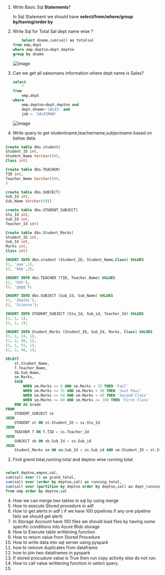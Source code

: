 1. Write Basic Sql **Statements**?

	In Sql Statement we should have **select/from/where/group by/having/order by**
1. Write Sql for Total Sal dept name wise ?

	``` sql
        Select dname,sum(sal) as totalsal
	from emp,dept
	where emp.deptno=dept.deptno
	group by dname
 	```
	![image](https://github.com/user-attachments/assets/2951ce02-bc86-4efc-9eff-f5432c1fe1b0)


1. Can we get all salesmans information where dept name is Sales?

	``` sql
	select 
		* 
	from 
		emp,dept 
	where 
		emp.deptno=dept.deptno and 
		dept.dname='SALES' and 
		job = 'SALESMAN'
	```

	![image](https://github.com/user-attachments/assets/e5f23b0b-641c-442c-bb75-67e8987b7b8d)

1. Write query to get studentname,teachername,subjectname based on below data.

```sql
Create table dbo.student(
Student_ID int,
Student_Name Varchar(50),
Class int)

Create table dbo.TEACHER(
TID int,
Teacher_Name Varchar(50),
)

create table dbo.SUBJECT(
Sub_Id int,
Sub_Name Varchar(50))

create table dbo.STUDENT_SUBJECT(
Stu_Id int,
Sub_Id int,
Teacher_Id int)

Create table dbo.Student_Marks(
Student_ID int,
Sub_Id int,
Marks int,
Class int)

INSERT INTO dbo.student (Student_ID, Student_Name,Class) VALUES
(1, 'aaa',1),
(2, 'bbb',2);

INSERT INTO dbo.TEACHER (TID, Teacher_Name) VALUES
(1, 'hhh'),
(2, 'gggg');

INSERT INTO dbo.SUBJECT (Sub_Id, Sub_Name) VALUES
(1, '2maths'),
(2, 'Science');

INSERT INTO STUDENT_SUBJECT (Stu_Id, Sub_id, Teacher_Id) VALUES
(1, 1, 1),
(2, 1, 1);

INSERT INTO Student_Marks (Student_ID, Sub_Id, Marks, Class) VALUES
(1, 1, 34, 1),
(1, 2, 90, 1),
(2, 1, 55, 1),
(2, 2, 40, 1);
```
``` sql
SELECT
    st.Student_Name,
    T.Teacher_Name,
    Sb.Sub_Name,
    sm.Marks,
    CASE
        WHEN sm.Marks >= 0 AND sm.Marks < 35 THEN 'Fail'
        WHEN sm.Marks >= 35 AND sm.Marks < 50 THEN 'Just Pass'
        WHEN sm.Marks >= 50 AND sm.Marks < 60 THEN 'Second Class'
        WHEN sm.Marks >= 60 AND sm.Marks <= 100 THEN 'First Class'
    END AS Grade
FROM
    STUDENT_SUBJECT ss
JOIN
    STUDENT st ON st.Student_ID = ss.Stu_Id
JOIN
    TEACHER T ON T.TID = ss.Teacher_Id
JOIN
    SUBJECT sb ON sb.Sub_Id = ss.Sub_id
JOIN
    Student_Marks sm ON sm.Sub_Id = ss.Sub_id AND sm.Student_ID = st.Student_ID;
```



2. Find grand total,running total and deptno wise running total
 ``` sql

select deptno,empno,sal,
sum(sal) over () as grand_total,
sum(sal) over (order by deptno,sal) as running_total,
sum(sal) over (partition by deptno order by deptno,sal) as dept_running_total
from emp order by deptno,sal

   ```
4. How we can merge two tables in sql by using merge
5. How to execute Stored procedure in adf
6. How to get alerts in adf ( if we have 100 pipelines if any one pipeline fails we should get alert)
7. In Storage Account have 100 files we should load files by having some specific conditions into Azure Blob storage
8. How to Execute table writtening function
9. How to return value from Stored Procedure
10. How to write data into sql server using pyspark
11. how to remove duplicates from dataframe
12. how to join two dataframes in pyspark
13. If stored procudure value is True then run copy activity else do not run.
14. How to call value writtening function in select query.
15. 
	
